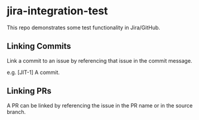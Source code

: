 # jira-integration-test

This repo demonstrates some test functionality in Jira/GitHub.

## Linking Commits

Link a commit to an issue by referencing that issue in the commit message.

e.g. [JIT-1] A commit.

## Linking PRs

A PR can be linked by referencing the issue in the PR name or in the source branch.
